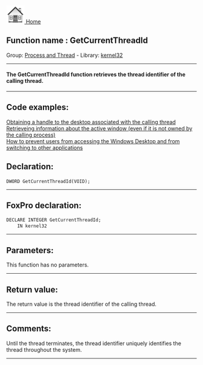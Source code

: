 [<img src="../../images/home.png"> Home ](https://github.com/VFPX/Win32API)  

## Function name : GetCurrentThreadId
Group: [Process and Thread](../../functions_group.md#Process_and_Thread)  -  Library: [kernel32](../../../libraries.md#kernel32)  
***  


#### The GetCurrentThreadId function retrieves the thread identifier of the calling thread.
***  


## Code examples:
[Obtaining a handle to the desktop associated with the calling thread](../../samples/sample_239.md)  
[Retrieveing information about the active window (even if it is not owned by the calling process)](../../samples/sample_371.md)  
[How to prevent users from accessing the Windows Desktop and from switching to other applications](../../samples/sample_492.md)  

## Declaration:
```foxpro  
DWORD GetCurrentThreadId(VOID);  
```  
***  


## FoxPro declaration:
```foxpro  
DECLARE INTEGER GetCurrentThreadId;
	IN kernel32  
```  
***  


## Parameters:
This function has no parameters.  
***  


## Return value:
The return value is the thread identifier of the calling thread.  
***  


## Comments:
Until the thread terminates, the thread identifier uniquely identifies the thread throughout the system.  
  
***  

